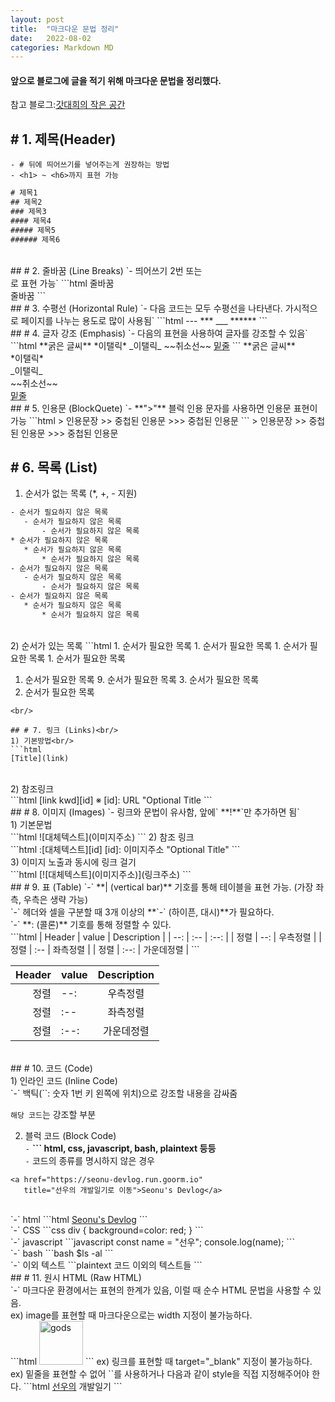 ```yaml
---
layout: post
title:  "마크다운 문법 정리"
date:   2022-08-02
categories: Markdown MD
---
```


#### 앞으로 블로그에 글을 적기 위해 마크다운 문법을 정리했다.
참고 블로그:[갓대희의 작은 공간](https://goddaehee.tistory.com/307)

## # 1. 제목(Header)
 `- # 뒤에 띄어쓰기를 넣어주는게 권장하는 방법`<br>
 `- <h1> ~ <h6>까지 표현 가능`
 ```html
 # 제목1
 ## 제목2
 ### 제목3
 #### 제목4
 ##### 제목5
 ###### 제목6
 ```
 <br/>
## # 2. 줄바꿈 (Line Breaks)
 `- 띄어쓰기 2번 또는 <br/>로 표현 가능`
 ```html
 줄바꿈<br/>
 줄바꿈
 ```
 <br/>
## # 3. 수평선 (Horizontal Rule)
 `- 다음 코드는 모두 수평선을 나타낸다. 가시적으로 페이지를 나누는 용도로 많이 사용됨`
 ```html
 ---
 ***
 ___
 ******
 ```
 <br/>
## # 4. 글자 강조 (Emphasis)
 `- 다음의 표현을 사용하여 글자를 강조할 수 있음`
 ```html
 **굵은 글씨**
 *이탤릭*
 _이탤릭_
 ~~취소선~~
 <u>밑줄</u>
 ```
 **굵은 글씨**<br/>
 *이탤릭*<br/>
 _이탤릭_<br/>
 ~~취소선~~<br/>
 <u>밑줄</u>
 <br/>
## # 5. 인용문 (BlockQuete)
 `- **">"** 블럭 인용 문자를 사용하면 인용문 표현이 가능
 ```html
 > 인용문장
 >> 중첩된 인용문
 >>> 중첩된 인용문
 ```
 > 인용문장
 >> 중첩된 인용문
 >>> 중첩된 인용문
 <br/>
 
## # 6. 목록 (List)
 1) 순서가 없는 목록 (*, +, - 지원)
 ```html
 - 순서가 필요하지 않은 목록
 	- 순서가 필요하지 않은 목록
		- 순서가 필요하지 않은 목록
 * 순서가 필요하지 않은 목록
	* 순서가 필요하지 않은 목록
		* 순서가 필요하지 않은 목록
 - 순서가 필요하지 않은 목록
    - 순서가 필요하지 않은 목록
		- 순서가 필요하지 않은 목록
 - 순서가 필요하지 않은 목록
    * 순서가 필요하지 않은 목록
		* 순서가 필요하지 않은 목록
 ```
 <br/>
 2) 순서가 있는 목록
 ```html
 1. 순서가 필요한 목록
 	1. 순서가 필요한 목록
	1. 순서가 필요한 목록
 1. 순서가 필요한 목록
 
 1. 순서가 필요한 목록
 	9. 순서가 필요한 목록
	3. 순서가 필요한 목록
 8. 순서가 필요한 목록
 ```
 <br/>
 
## # 7. 링크 (Links)<br/>
 1) 기본방법<br/>
 ```html
 [Title](link)
 ```
 <br/>
 2) 참조링크<br/>
 ```html
 [link kwd][id]
 ※ [id]: URL "Optional Title
 ```
<br/>
## # 8. 이미지 (Images)
 `- 링크와 문법이 유사함, 앞에` **!**`만 추가하면 됨`<br/>
 1) 기본문법<br/>
 ```html
 ![대체텍스트](이미지주소)
 ``` 
 2) 참조 링크<br/>
 ```html
 :[대체텍스트][id]
 [id]: 이미지주소 "Optional Title"
 ```
 <br/>
 3) 이미지 노출과 동시에 링크 걸기<br/>
 ```html
 [![대체텍스트](이미지주소)](링크주소)
 ```
 <br/>
## # 9. 표 (Table)
 `-` **| (vertical bar)** 기호를 통해 테이블을 표현 가능. (가장 좌측, 우측은 생략 가능)<br/>
 `-` 헤더와 셀을 구분할 때 3개 이상의 **`-` (하이픈, 대시)**가 필요하다.<br/>
 `-` **: (콜론)** 기호를 통해 정렬할 수 있다.<br/>
 ```html
 | Header | value | Description |
 | --: | :-- | :--: |
 | 정렬 | --: | 우측정렬 |
 | 정렬 | :-- | 좌측정렬 |
 | 정렬 | :--: | 가운데정렬 |
 ```
 
 | Header | value | Description |
 | --: | :-- | :--: |
 | 정렬 | --: | 우측정렬 |
 | 정렬 | :-- | 좌측정렬 |
 | 정렬 | :--: | 가운데정렬 |
 <br/>
## # 10. 코드 (Code)<br/>
 1) 인라인 코드 (Inline Code)<br/>
  `-` 백틱(``: 숫자 1번 키 왼쪽에 위치)으로 강조할 내용을 감싸줌<br/>
  
  `해당 코드`는 강조할 부분
  <br/>
  
 2) 블럭 코드 (Block Code)<br/>
 `-` **``` html, css, javascript, bash, plaintext 등등**<br/>
 `-` 코드의 종류를 명시하지 않은 경우
 ```
 <a href="https://seonu-devlog.run.goorm.io"
 	title="선우의 개발일기로 이동">Seonu's Devlog</a>
 ```
 <br/>
 `-` html
 ```html
 <a href="https://seonu-devlog.run.goorm.io"
 	title="선우의 개발일기로 이동">Seonu's Devlog</a>
 ```
 <br/>
 `-` CSS
 ```css
 div {
 	background=color: red;
 }
 ```
 <br/>
 `-` javascript
 ```javascript
 const name = "선우";
 console.log(name);
 ```
 <br/>
 `-` bash
 ```bash
 $ls -al
 ```
 <br/>
 `-` 이외 텍스트
 ```plaintext
 코드 이외의 텍스트들
 ```
 <br/>
## # 11. 원시 HTML (Raw HTML) <br/>
 `-` 마크다운 환경에서는 표현의 한계가 있음, 이럴 때 순수 HTML 문법을 사용할 수 있음.<br/>
 ex) image를 표현할 때 마크다운으로는 width 지정이 불가능하다. <br/>
 ```html
 <img width="70" src="" alt="gods"/>
 ```
 ex) 링크를 표현할 때 target="_blank" 지정이 불가능하다.<br/>
 ex) 밑줄을 표현할 수 없어 `<u></u>`를 사용하거나 다음과 같이 style을 직접 지정해주어야 한다.
 ```html
 <span style="text-decoration: underline;">선우의</span> 개발일기
 ```
 <br/>